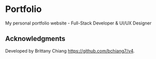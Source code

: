# Portfolio
My personal portfolio website - Full-Stack Developer &amp; UI/UX Designer
## Acknowledgments
Developed by Brittany Chiang https://github.com/bchiang7/v4.  
